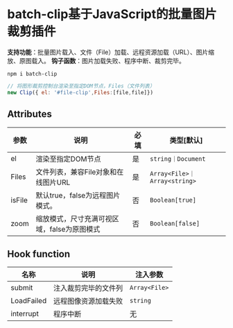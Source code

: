 # batch-clip基于JavaScript的批量图片裁剪插件

**支持功能**：批量图片载入、文件（File）加载、远程资源加载（URL）、图片缩放、原图载入。
**钩子函数**：图片加载失败、程序中断、裁剪完毕。

```
npm i batch-clip
```

```javascript
// 将图形裁剪控制台渲染至指定DOM节点，Files（文件列表）
new Clip({ el: '#file-clip',Files:[file,file]})
```

## Attributes

| 参数   | 说明                                        | 必填 | 类型[默认]                   |
| ------ | ------------------------------------------- | ---- | ---------------------------- |
| el     | 渲染至指定DOM节点                           | 是   | `string｜Document`           |
| Files  | 文件列表，兼容File对象和在线图片URL         | 是   | `Array<File>｜Array<string>` |
| isFile | 默认true，false为远程图片模式。             | 否   | `Boolean[true]`              |
| zoom   | 缩放模式，尺寸充满可视区域，false为原图模式 | 否   | `Boolean[false]`             |

## Hook function

| 名称       | 说明                 | 注入参数      |
| ---------- | -------------------- | ------------- |
| submit     | 注入裁剪完毕的文件列 | `Array<File>` |
| LoadFailed | 远程图像资源加载失败 | `string`      |
| interrupt  | 程序中断             | 无            |

